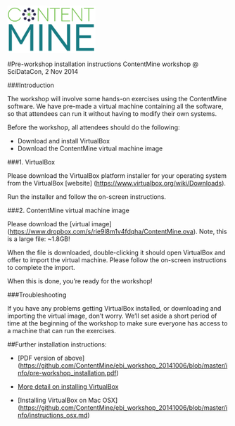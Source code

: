 <img src="https://github.com/ContentMine/ebi_workshop_20141006/raw/master/setup/CM_logo.png" width="200px"/>

#Pre-workshop installation instructions
ContentMine workshop @ SciDataCon, 2 Nov 2014

###Introduction

The workshop will involve some hands-on exercises using the ContentMine software. We have
pre-made a virtual machine containing all the software, so that attendees can run it without having
to modify their own systems.

Before the workshop, all attendees should do the following:

- Download and install VirtualBox
- Download the ContentMine virtual machine image

###1. VirtualBox

Please download the VirtualBox platform installer for your operating system from the VirtualBox
[website] (https://www.virtualbox.org/wiki/Downloads).

Run the installer and follow the on-screen instructions.

###2. ContentMine virtual machine image

Please download the [virtual image] (https://www.dropbox.com/s/rie9l8m1v4fdqha/ContentMine.ova). Note, this is a large file: ~1.8GB!

When the file is downloaded, double-clicking it should open VirtualBox and offer to import the
virtual machine. Please follow the on-screen instructions to complete the import.

When this is done, you’re ready for the workshop!

###Troubleshooting

If you have any problems getting VirtualBox installed, or downloading and importing the virtual
image, don’t worry. We’ll set aside a short period of time at the beginning of the workshop to make
sure everyone has access to a machine that can run the exercises.

##Further installation instructions:

- [PDF version of above] (https://github.com/ContentMine/ebi_workshop_20141006/blob/master/info/pre-workshop_installation.pdf)

- [More detail on installing VirtualBox](https://github.com/ContentMine/ebi_workshop_20141006/blob/master/info/installing_virtual_box.md)

- [Installing VirtualBox on Mac OSX] (https://github.com/ContentMine/ebi_workshop_20141006/blob/master/info/instructions_osx.md)

